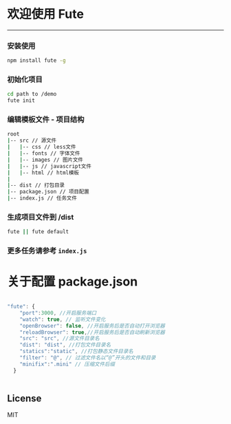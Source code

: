 # 欢迎使用 Fute

------


### 安装使用

```bash
npm install fute -g
```

### 初始化项目

```bash
cd path to /demo
fute init
```

### 编辑模板文件 - 项目结构

```bash
root
|-- src // 源文件
|   |-- css // less文件
|   |-- fonts // 字体文件
|   |-- images // 图片文件
|   |-- js // javascript文件
|   |-- html // html模板
|   
|-- dist // 打包目录
|-- package.json // 项目配置
|-- index.js // 任务文件
```
### 生成项目文件到 /dist

```bash
fute || fute default
```

### 更多任务请参考 `index.js`


# 关于配置 package.json
``` javascript

"fute": {
    "port":3000, //开启服务端口
    "watch": true, // 监听文件变化
    "openBrowser": false, //开启服务后是否自动打开浏览器
	"reloadBrowser": true,//开启服务后是否自动刷新浏览器
    "src": "src", //源文件目录名
	"dist": "dist", //打包文件目录名
	"statics":"static", //打包静态文件目录名
	"filter": "@", // 过滤文件名以“@”开头的文件和目录
	"minifix":".mini" // 压缩文件后缀
  }
  
```

## License

MIT
